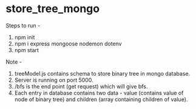 # store_tree_mongo
Steps to run - 
1. npm init
2. npm i express mongoose nodemon dotenv
3. npm start

Note - 
1. treeModel.js contains schema to store binary tree in mongo database.
2. Server is running on port 5000.
3. /bfs is the end point (get request) which will give bfs.
4. Each entry in database contains two data - value (contains value of node of binary tree) and children (array containing children of value). 
